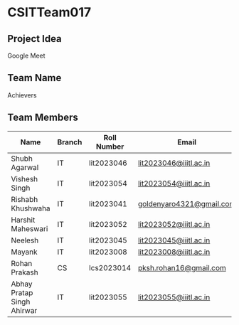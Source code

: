 # CSITTeam017

## Project Idea

Google Meet
## Team Name

Achievers

## Team Members

| Name                     | Branch | Roll Number | Email                           | GitHub ID  |
|--------------------------|--------|-------------|---------------------------------|------------|
| Shubh Agarwal            | IT   | lit2023046  | lit2023046@iiitl.ac.in           | [GitHub ID] |
| Vishesh Singh            | IT   | lit2023054  | lit2023054@iiitl.ac.in           | [GitHub ID] |
| Rishabh Khushwaha        | IT   | lit2023041  | goldenyaro4321@gmail.com         | Rishabhkushwaha7 |
| Harshit Maheswari        | IT   | lit2023052  | lit2023052@iiitl.ac.in           | [GitHub ID] |
| Neelesh                  | IT   | lit2023045  | lit2023045@iiitl.ac.in           | [GitHub ID] |
| Mayank                   | IT   | lit2023008  | lit2023008@iiitl.ac.in           | [GitHub ID] |
| Rohan Prakash            | CS   | lcs2023014  | pksh.rohan16@gmail.com           | prakashrohan |
| Abhay Pratap Singh Ahirwar | IT | lit2023055 | lit2023055@iiitl.ac.in         | [GitHub ID] |
